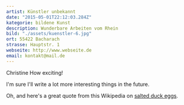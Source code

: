```yaml
---
artist: Künstler unbekannt
date: "2015-05-01T22:12:03.284Z"
kategorie: bildene Kunst
description: Wunderbare Arbeiten vom Rhein
bild: "./assets/kuenstler-6.jpg"
ort: 55422 Bacharach
strasse: Hauptstr. 1
webseite: http://www.webseite.de
email: kontakt@mail.de
---
```


Christine How exciting!

I'm sure I'll write a lot more interesting things in the future.

Oh, and here's a great quote from this Wikipedia on
[salted duck eggs](http://en.wikipedia.org/wiki/Salted_duck_egg).

